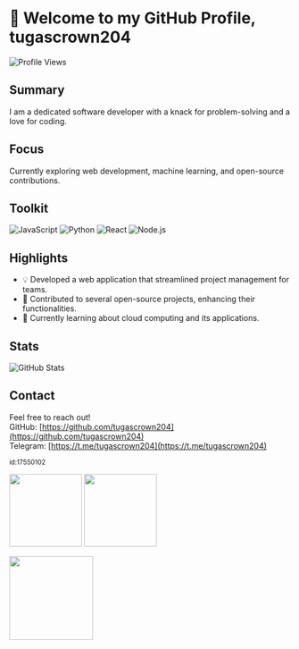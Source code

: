 # 👋 Welcome to my GitHub Profile, tugascrown204
![Profile Views](https://komarev.com/ghpvc/?username=tugascrown204&label=Profile%20Views&color=blue&style=flat)

## Summary
I am a dedicated software developer with a knack for problem-solving and a love for coding. 

## Focus
Currently exploring web development, machine learning, and open-source contributions.

## Toolkit
![JavaScript](https://img.shields.io/badge/-JavaScript-black?style=flat-square&logo=javascript)
![Python](https://img.shields.io/badge/-Python-black?style=flat-square&logo=python)
![React](https://img.shields.io/badge/-React-black?style=flat-square&logo=react)
![Node.js](https://img.shields.io/badge/-Node.js-black?style=flat-square&logo=node.js)

## Highlights
- 💡 Developed a web application that streamlined project management for teams.
- 🚀 Contributed to several open-source projects, enhancing their functionalities.
- 🌱 Currently learning about cloud computing and its applications.

## Stats
![GitHub Stats](https://github-readme-stats.vercel.app/api?username=tugascrown204&count_private=true&show_icons=true&hide_title=true&theme=radical)

## Contact
Feel free to reach out!  
GitHub: [https://github.com/tugascrown204](https://github.com/tugascrown204)  
Telegram: [https://t.me/tugascrown204](https://t.me/tugascrown204)  

<sub>id:17550102</sub>

<p><img src="https://github-readme-stats.vercel.app/api/top-langs/?username=tugascrown204&layout=compact&theme=github_dark" height="130"/> <img src="https://github-readme-stats.vercel.app/api?username=tugascrown204&show_icons=true&theme=github_dark" height="130"/></p>
<p><img src="https://streak-stats.demolab.com/?user=tugascrown204&theme=github_dark" height="150"/></p>

